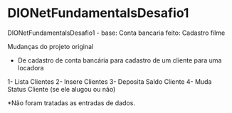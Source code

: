 # DIONetFundamentalsDesafio1
DIONetFundamentalsDesafio1 - base: Conta bancaria feito: Cadastro filme 

Mudanças do projeto original

- De cadastro de conta bancária para cadastro de um cliente para uma locadora

1- Lista Clientes
2- Insere Clientes
3- Deposita Saldo Cliente
4- Muda Status Cliente (se ele alugou ou não)

*Não foram tratadas as entradas de dados.